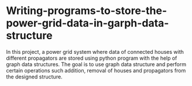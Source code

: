 # Writing-programs-to-store-the-power-grid-data-in-garph-data-structure
In this project, a power grid system where data of connected houses with different propagators are stored using python program with the help of graph data structures. The goal is to use graph data structure and perform certain operations such addition, removal of houses and propagators from the designed structure.
